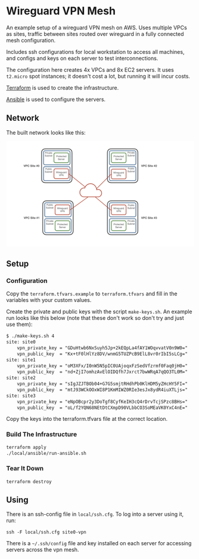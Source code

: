 # Wireguard VPN Mesh

An example setup of a wireguard VPN mesh on AWS. Uses multiple VPCs as sites, traffic between
sites routed over wireguard in a fully connected mesh configuration.

Includes ssh configurations for local workstation to access all machines, and configs and keys on
each server to test interconnections.

The configuration here creates 4x VPCs and 8x EC2 servers. It uses `t2.micro` spot instances; it doesn't
cost a lot, but running it will incur costs.

[Terraform](https://www.terraform.io/) is used to create the infrastructure.

[Ansible](https://docs.ansible.com/ansible_community.html) is used to configure the servers.

## Network

The built network looks like this:

![](images/wireguard-network.jpeg)

## Setup

### Configuration

Copy the `terraform.tfvars.example` to `terraform.tfvars` and fill in the variables with your 
custom values.

Create the private and public keys with the script `make-keys.sh`. An example run looks like 
this below (note that these don't work so don't try and just use them):

    $ ./make-keys.sh 4
    site: site0
        vpn_private_key = "GDuHtwb6NxSuyh5Jp+2kEQpLa4fAY1WOqvvatV0n9W0="
        vpn_public_key  = "Kx+tF0lHlYz8DV/wnmG5TUZPcB9ElL8vr0rIbI5sLCg="
    site: site1
        vpn_private_key = "oM3XFx/I0nW5N5pIC0UAjoqxFzSedVfzrmf0Faq0jH0="
        vpn_public_key  = "nd+ZjI7omhzAvElOIDQfh7Jxrct7bwWRqA7qQO3TL0M="
    site: site2
        vpn_private_key = "sIgJZJTBOb04+G7G5smjtRHdhPb0KlHDM5yZHcHY5FI="
        vpn_public_key  = "mtJ93WCkOOxWI8P1KmMIWZ0RIe3esJx8ydR4iuXTLjs="
    site: site3
        vpn_private_key = "eNpOBcpr2y3DoTgf8CyfKeIH3cQ4rDrvTcjSPzc8BHs="
        vpn_public_key  = "oL/f2YQN68NEtDtCXmpD90VLbbCO3SoMEaVK0YxC4nE="


Copy the keys into the terraform.tfvars file at the correct location.

### Build The Infrastructure

    terraform apply
    ./local/ansible/run-ansible.sh

### Tear It Down

    terraform destroy


## Using

There is an ssh-config file in `local/ssh.cfg`. To log into a server using it, run:

    ssh -F local/ssh.cfg site0-vpn

There is a `~/.ssh/config` file and key installed on each server for accessing servers
across the vpn mesh.

